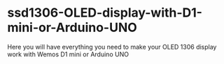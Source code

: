 # ssd1306-OLED-display-with-D1-mini-or-Arduino-UNO

Here you will have everything you need to make your OLED 1306 display work with Wemos D1 mini or Arduino UNO
